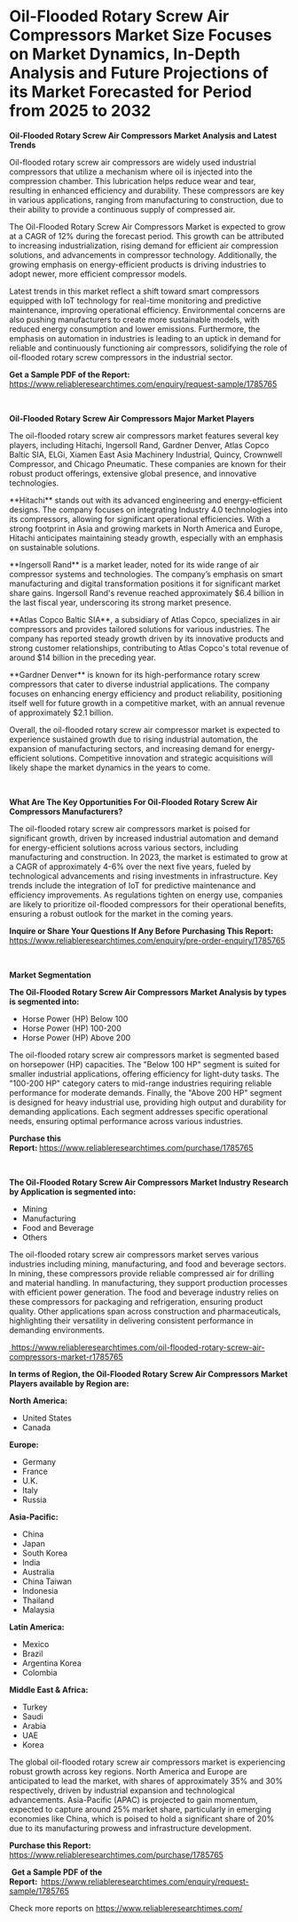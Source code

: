 <p><h1>Oil-Flooded Rotary Screw Air Compressors Market Size Focuses on Market Dynamics, In-Depth Analysis and Future Projections of its Market Forecasted for Period from 2025 to 2032</h1></p><p><strong>Oil-Flooded Rotary Screw Air Compressors Market Analysis and Latest Trends</strong></p>
<p><p>Oil-flooded rotary screw air compressors are widely used industrial compressors that utilize a mechanism where oil is injected into the compression chamber. This lubrication helps reduce wear and tear, resulting in enhanced efficiency and durability. These compressors are key in various applications, ranging from manufacturing to construction, due to their ability to provide a continuous supply of compressed air.</p><p>The Oil-Flooded Rotary Screw Air Compressors Market is expected to grow at a CAGR of 12% during the forecast period. This growth can be attributed to increasing industrialization, rising demand for efficient air compression solutions, and advancements in compressor technology. Additionally, the growing emphasis on energy-efficient products is driving industries to adopt newer, more efficient compressor models.</p><p>Latest trends in this market reflect a shift toward smart compressors equipped with IoT technology for real-time monitoring and predictive maintenance, improving operational efficiency. Environmental concerns are also pushing manufacturers to create more sustainable models, with reduced energy consumption and lower emissions. Furthermore, the emphasis on automation in industries is leading to an uptick in demand for reliable and continuously functioning air compressors, solidifying the role of oil-flooded rotary screw compressors in the industrial sector.</p></p>
<p><strong>Get a Sample PDF of the Report:&nbsp;</strong> <a href="https://www.reliableresearchtimes.com/enquiry/request-sample/1785765?utm_campaign=3227&utm_medium=2&utm_source=Github&utm_content=ia&utm_term=25032025&utm_id=oil-flooded-rotary-screw-air-compressors">https://www.reliableresearchtimes.com/enquiry/request-sample/1785765</a></p>
<p>&nbsp;</p>
<p><strong>Oil-Flooded Rotary Screw Air Compressors Major Market Players</strong></p>
<p><p>The oil-flooded rotary screw air compressors market features several key players, including Hitachi, Ingersoll Rand, Gardner Denver, Atlas Copco Baltic SIA, ELGi, Xiamen East Asia Machinery Industrial, Quincy, Crownwell Compressor, and Chicago Pneumatic. These companies are known for their robust product offerings, extensive global presence, and innovative technologies.</p><p>**Hitachi** stands out with its advanced engineering and energy-efficient designs. The company focuses on integrating Industry 4.0 technologies into its compressors, allowing for significant operational efficiencies. With a strong footprint in Asia and growing markets in North America and Europe, Hitachi anticipates maintaining steady growth, especially with an emphasis on sustainable solutions.</p><p>**Ingersoll Rand** is a market leader, noted for its wide range of air compressor systems and technologies. The company’s emphasis on smart manufacturing and digital transformation positions it for significant market share gains. Ingersoll Rand's revenue reached approximately $6.4 billion in the last fiscal year, underscoring its strong market presence.</p><p>**Atlas Copco Baltic SIA**, a subsidiary of Atlas Copco, specializes in air compressors and provides tailored solutions for various industries. The company has reported steady growth driven by its innovative products and strong customer relationships, contributing to Atlas Copco's total revenue of around $14 billion in the preceding year.</p><p>**Gardner Denver** is known for its high-performance rotary screw compressors that cater to diverse industrial applications. The company focuses on enhancing energy efficiency and product reliability, positioning itself well for future growth in a competitive market, with an annual revenue of approximately $2.1 billion.</p><p>Overall, the oil-flooded rotary screw air compressor market is expected to experience sustained growth due to rising industrial automation, the expansion of manufacturing sectors, and increasing demand for energy-efficient solutions. Competitive innovation and strategic acquisitions will likely shape the market dynamics in the years to come.</p></p>
<p>&nbsp;</p>
<p><strong>What Are The Key Opportunities For Oil-Flooded Rotary Screw Air Compressors Manufacturers?</strong></p>
<p><p>The oil-flooded rotary screw air compressors market is poised for significant growth, driven by increased industrial automation and demand for energy-efficient solutions across various sectors, including manufacturing and construction. In 2023, the market is estimated to grow at a CAGR of approximately 4-6% over the next five years, fueled by technological advancements and rising investments in infrastructure. Key trends include the integration of IoT for predictive maintenance and efficiency improvements. As regulations tighten on energy use, companies are likely to prioritize oil-flooded compressors for their operational benefits, ensuring a robust outlook for the market in the coming years.</p></p>
<p><strong>Inquire or Share Your Questions If Any Before Purchasing This Report:</strong> <a href="https://www.reliableresearchtimes.com/enquiry/pre-order-enquiry/1785765?utm_campaign=3227&utm_medium=2&utm_source=Github&utm_content=ia&utm_term=25032025&utm_id=oil-flooded-rotary-screw-air-compressors">https://www.reliableresearchtimes.com/enquiry/pre-order-enquiry/1785765</a></p>
<p>&nbsp;</p>
<p><strong>Market Segmentation</strong></p>
<p><strong>The Oil-Flooded Rotary Screw Air Compressors Market Analysis by types is segmented into:</strong></p>
<p><ul><li>Horse Power (HP) Below 100</li><li>Horse Power (HP) 100-200</li><li>Horse Power (HP) Above 200</li></ul></p>
<p><p>The oil-flooded rotary screw air compressors market is segmented based on horsepower (HP) capacities. The "Below 100 HP" segment is suited for smaller industrial applications, offering efficiency for light-duty tasks. The "100-200 HP" category caters to mid-range industries requiring reliable performance for moderate demands. Finally, the "Above 200 HP" segment is designed for heavy industrial use, providing high output and durability for demanding applications. Each segment addresses specific operational needs, ensuring optimal performance across various industries.</p></p>
<p><strong>Purchase this Report:&nbsp;</strong><a href="https://www.reliableresearchtimes.com/purchase/1785765?utm_campaign=3227&utm_medium=2&utm_source=Github&utm_content=ia&utm_term=25032025&utm_id=oil-flooded-rotary-screw-air-compressors">https://www.reliableresearchtimes.com/purchase/1785765</a></p>
<p>&nbsp;</p>
<p><strong>The Oil-Flooded Rotary Screw Air Compressors Market Industry Research by Application is segmented into:</strong></p>
<p><ul><li>Mining</li><li>Manufacturing</li><li>Food and Beverage</li><li>Others</li></ul></p>
<p><p>The oil-flooded rotary screw air compressors market serves various industries including mining, manufacturing, and food and beverage sectors. In mining, these compressors provide reliable compressed air for drilling and material handling. In manufacturing, they support production processes with efficient power generation. The food and beverage industry relies on these compressors for packaging and refrigeration, ensuring product quality. Other applications span across construction and pharmaceuticals, highlighting their versatility in delivering consistent performance in demanding environments.</p></p>
<p><a href="https://www.reliableresearchtimes.com/oil-flooded-rotary-screw-air-compressors-market-r1785765?utm_campaign=3227&utm_medium=2&utm_source=Github&utm_content=ia&utm_term=25032025&utm_id=oil-flooded-rotary-screw-air-compressors">&nbsp;https://www.reliableresearchtimes.com/oil-flooded-rotary-screw-air-compressors-market-r1785765</a></p>
<p><strong>In terms of Region, the Oil-Flooded Rotary Screw Air Compressors Market Players available by Region are:</strong></p>
<p>
    <p> <strong> North America: </strong>
        <ul>
            <li>United States</li>
            <li>Canada</li>
        </ul>
        </p> 
    <p> <strong> Europe: </strong>
        <ul>
            <li>Germany</li>
            <li>France</li>
            <li>U.K.</li>
            <li>Italy</li>
            <li>Russia</li>
        </ul>
        </p> 
    <p> <strong> Asia-Pacific: </strong>
        <ul>
            <li>China</li>
            <li>Japan</li>
            <li>South Korea</li>
            <li>India</li>
            <li>Australia</li>
            <li>China Taiwan</li>
            <li>Indonesia</li>
            <li>Thailand</li>
            <li>Malaysia</li>
        </ul>
        </p> 
    <p> <strong> Latin America: </strong>
        <ul>
            <li>Mexico</li>
            <li>Brazil</li>
            <li>Argentina Korea</li>
            <li>Colombia</li>
        </ul>
        </p> 
    <p> <strong> Middle East & Africa: </strong>
        <ul>
            <li>Turkey</li>
            <li>Saudi</li>
            <li>Arabia</li>
            <li>UAE</li>
            <li>Korea</li>
        </ul>
    </p>
    </p>
<p><p>The global oil-flooded rotary screw air compressors market is experiencing robust growth across key regions. North America and Europe are anticipated to lead the market, with shares of approximately 35% and 30% respectively, driven by industrial expansion and technological advancements. Asia-Pacific (APAC) is projected to gain momentum, expected to capture around 25% market share, particularly in emerging economies like China, which is poised to hold a significant share of 20% due to its manufacturing prowess and infrastructure development.</p></p>
<p><strong>Purchase this Report: </strong><a href="https://www.reliableresearchtimes.com/purchase/1785765?utm_campaign=3227&utm_medium=2&utm_source=Github&utm_content=ia&utm_term=25032025&utm_id=oil-flooded-rotary-screw-air-compressors">https://www.reliableresearchtimes.com/purchase/1785765</a></p>
<p>&nbsp;<strong>Get a Sample PDF of the Report:&nbsp;&nbsp;</strong><a href="https://www.reliableresearchtimes.com/enquiry/request-sample/1785765?utm_campaign=3227&utm_medium=2&utm_source=Github&utm_content=ia&utm_term=25032025&utm_id=oil-flooded-rotary-screw-air-compressors">https://www.reliableresearchtimes.com/enquiry/request-sample/1785765</a></p>
<p><strong></strong></p>
<p>Check more reports on <a href="https://www.reliableresearchtimes.com/?utm_campaign=3227&utm_medium=2&utm_source=Github&utm_content=ia&utm_term=25032025&utm_id=oil-flooded-rotary-screw-air-compressors">https://www.reliableresearchtimes.com/</a></p>